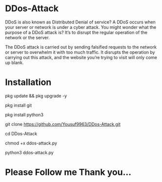 # DDos-Attack

DDoS is also known as Distributed Denial of service? A DDoS occurs when your server or network is under a cyber attack. You might wonder what the purpose of a DDoS attack is? It’s to disrupt the regular operation of the network or the server. 

The DDoS attack is carried out by sending falsified requests to the network or server to overwhelm it with too much traffic. It disrupts the operation by carrying out this attack, and the website you’re trying to visit will only come up blank. 

# Installation

pkg update && pkg upgrade -y

pkg install git

pkg install python3

git clone https://github.com/Yousuf9963/DDos-Attack.git

cd DDos-Attack

chmod +x ddos-attack.py

python3 ddos-attack.py

# Please Follow me Thank you...
